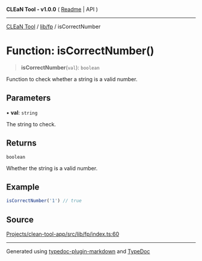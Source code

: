 **CLEaN Tool - v1.0.0** ( [Readme](../../../README.md) \| API )

***

[CLEaN Tool](../../../modules.md) / [lib/fp](../README.md) / isCorrectNumber

# Function: isCorrectNumber()

> **isCorrectNumber**(`val`): `boolean`

Function to check whether a string is a valid number.

## Parameters

▪ **val**: `string`

The string to check.

## Returns

`boolean`

Whether the string is a valid number.

## Example

```ts
isCorrectNumber('1') // true
```

## Source

[Projects/clean-tool-app/src/lib/fp/index.ts:60](https://github.com/yuckyh/clean-tool-app/)

***

Generated using [typedoc-plugin-markdown](https://www.npmjs.com/package/typedoc-plugin-markdown) and [TypeDoc](https://typedoc.org/)
